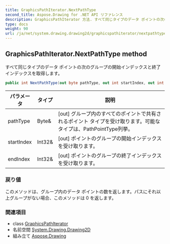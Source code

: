 ```yaml
---
title: GraphicsPathIterator.NextPathType
second_title: Aspose.Drawing for .NET API リファレンス
description: GraphicsPathIterator 方法. すべて同じタイプのデータ ポイントの次のグループの開始インデックスと終了インデックスを取得します
type: docs
weight: 90
url: /ja/net/system.drawing.drawing2d/graphicspathiterator/nextpathtype/
---
```

## GraphicsPathIterator.NextPathType method

すべて同じタイプのデータ ポイントの次のグループの開始インデックスと終了インデックスを取得します。

```csharp
public int NextPathType(out byte pathType, out int startIndex, out int endIndex)
```

| パラメータ | タイプ | 説明 |
| --- | --- | --- |
| pathType | Byte& | [out] グループ内のすべてのポイントで共有されるポイント タイプを受け取ります。可能なタイプは、PathPointType列挙。 |
| startIndex | Int32& | [out] ポイントのグループの開始インデックスを受け取ります。 |
| endIndex | Int32& | [out] ポイントのグループの終了インデックスを受け取ります。 |

### 戻り値

このメソッドは、グループ内のデータ ポイントの数を返します。パスにそれ以上グループがない場合、このメソッドは 0 を返します。

### 関連項目

* class [GraphicsPathIterator](../)
* 名前空間 [System.Drawing.Drawing2D](../../graphicspathiterator/)
* 組み立て [Aspose.Drawing](../../../)


